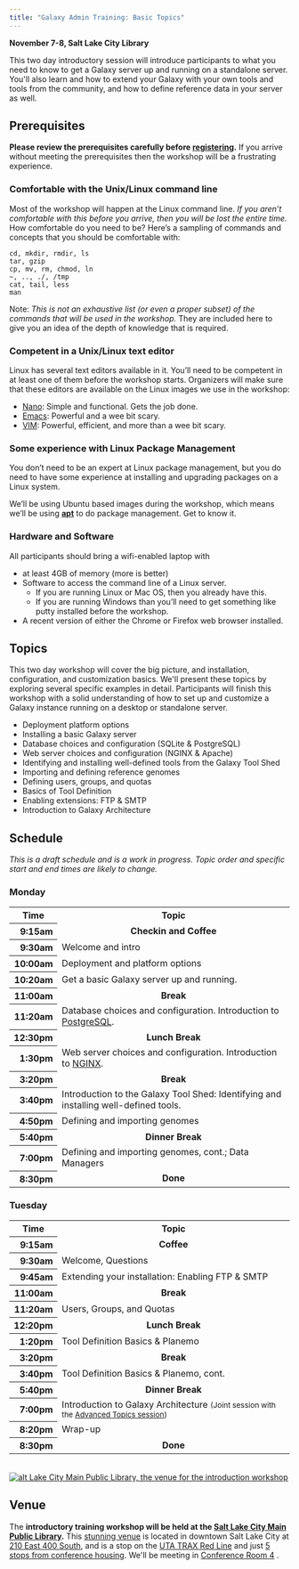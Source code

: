 ```yaml
---
title: "Galaxy Admin Training: Basic Topics"
---
```


<slot name="events/admin-training2016/header" />

<div class='right'>

<slot name="events/admin-training2016/linkbox" />

</div>

**November 7-8, Salt Lake City Library**

This two day introductory session will introduce participants to what you need to know to get a Galaxy server up and running on a standalone server. You'll also learn and how to extend your Galaxy with your own tools and tools from the community, and how to define reference data in your server as well.

## Prerequisites

**Please review the prerequisites carefully before [registering](/src/events/admin-training2016/registration/index.md).**  If you arrive without meeting the prerequisites then the workshop will be a frustrating experience.

### Comfortable with the Unix/Linux command line

Most of the workshop will happen at the Linux command line.  *If you aren’t comfortable with this before you arrive, then you will be lost the entire time.*  How comfortable do you need to be?  Here’s a sampling of commands and concepts that you should be comfortable with:
  ```
cd, mkdir, rmdir, ls
tar, gzip
cp, mv, rm, chmod, ln 
~, .., ./, /tmp
cat, tail, less
man
```


Note: *This is not an exhaustive list (or even a proper subset) of the commands that will be used in the workshop.*  They are included here to give you an idea of the depth of knowledge that is required.


### Competent in a Unix/Linux text editor

Linux has several text editors available in it.  You’ll need to be competent in at least one of them before the workshop starts.  Organizers will make sure that these editors are available on the Linux images we use in the workshop:

* [Nano](https://www.nano-editor.org/): Simple and functional.  Gets the job done.
* [Emacs](https://www.gnu.org/software/emacs/): Powerful and a wee bit scary.
* [VIM](http://www.vim.org/): Powerful, efficient, and more than a wee bit scary.

### Some experience with Linux Package Management

You don’t need to be an expert at Linux package management, but you do need to have some experience at installing and upgrading packages on a Linux system.

We’ll be using Ubuntu based images during the workshop, which means we’ll be using **[apt](https://help.ubuntu.com/community/AptGet/Howto)** to do package management.  Get to know it.

### Hardware and Software

All participants should bring a wifi-enabled laptop with 

* at least 4GB of memory (more is better)
* Software to access the command line of a Linux server.
  * If you are running Linux or Mac OS, then you already have this.
  * If you are running Windows than you’ll need to get something like putty installed before the workshop.
* A recent version of either the Chrome or Firefox web browser installed.

## Topics

This two day workshop will cover the big picture, and installation, configuration, and customization basics.  We'll present these topics by exploring several specific examples in detail.  Participants will finish this workshop with a solid understanding of how to set up and customize a Galaxy instance running on a desktop or standalone server.

* Deployment platform options
* Installing a basic Galaxy server 
* Database choices and configuration  (SQLite & PostgreSQL)
* Web server choices and configuration  (NGINX & Apache)
* Identifying and installing well-defined tools from the Galaxy Tool Shed
* Importing and defining reference genomes
* Defining users, groups, and quotas
* Basics of Tool Definition
* Enabling extensions: FTP & SMTP
* Introduction to Galaxy Architecture

## Schedule

*This is a draft schedule and is a work in progress. Topic order and specific start and end times are likely to change.*

### Monday

<table>
  <tr class="th" >
    <th> Time </th>
    <th> Topic </th>
  </tr>
  <tr>
    <th style=" text-align: right;"> 9:15am </th>
    <td style=" text-align: center;"> <strong>Checkin and Coffee</strong> </td>
  </tr>
  <tr>
    <th style=" text-align: right;"> 9:30am </th>
    <td> Welcome and intro</td>
  </tr>
  <tr>
    <th style=" text-align: right;"> 10:00am </th>
    <td> Deployment and platform options </td>
  </tr>
  <tr>
    <th style=" text-align: right;"> 10:20am </th>
    <td> Get a basic Galaxy server up and running. </td>
  </tr>
  <tr>
    <th style=" text-align: right;"> 11:00am </th>
    <td style=" text-align: center;"> <strong>Break</strong> </td>
  </tr>
  <tr>
    <th style=" text-align: right;"> 11:20am </th>
    <td> Database choices and configuration. Introduction to <a href='https://www.postgresql.org/'>PostgreSQL</a>. </td>
  </tr>
  <tr>
    <th style=" text-align: right;"> 12:30pm </th>
    <td style=" text-align: center;"> <strong>Lunch Break</strong> </td>
  </tr>
  <tr>
    <th style=" text-align: right;"> 1:30pm </th>
    <td> Web server choices and configuration. Introduction to <a href='https://nginx.org/en/'>NGINX</a>. </td>
  </tr>
  <tr>
    <th style=" text-align: right;"> 3:20pm </th>
    <td style=" text-align: center;"> <strong>Break</strong> </td>
  </tr>
  <tr>
    <th style=" text-align: right;"> 3:40pm </th>
    <td> Introduction to the Galaxy Tool Shed: Identifying and installing well-defined tools. </td>
  </tr>
  <tr>
    <th style=" text-align: right;"> 4:50pm </th>
    <td> Defining and importing genomes </td>
  </tr>
  <tr>
    <th style=" text-align: right;"> 5:40pm </th>
    <td style=" text-align: center;"> <strong>Dinner Break</strong> </td>
  </tr>
  <tr>
    <th style=" text-align: right;"> 7:00pm </th>
    <td> Defining and importing genomes, cont.; Data Managers </td>
  </tr>
  <tr>
    <th style=" text-align: right;"> 8:30pm </th>
    <td style=" text-align: center;"> <strong>Done</strong> </td>
  </tr>
</table>


### Tuesday

<table>
  <tr class="th" >
    <th> Time </th>
    <th> Topic </th>
  </tr>
  <tr>
    <th style=" text-align: right;"> 9:15am </th>
    <td style=" text-align: center;"> <strong>Coffee</strong> </td>
  </tr>
  <tr>
    <th style=" text-align: right;"> 9:30am </th>
    <td> Welcome, Questions </td>
  </tr>
  <tr>
    <th style=" text-align: right;"> 9:45am </th>
    <td> Extending your installation: Enabling FTP & SMTP </td>
  </tr>
  <tr>
    <th style=" text-align: right;"> 11:00am </th>
    <td style=" text-align: center;"> <strong>Break</strong> </td>
  </tr>
  <tr>
    <th style=" text-align: right;"> 11:20am </th>
    <td> Users, Groups, and Quotas </td>
  </tr>
  <tr>
    <th style=" text-align: right;"> 12:20pm </th>
    <td style=" text-align: center;"> <strong>Lunch Break</strong> </td>
  </tr>
  <tr>
    <th style=" text-align: right;"> 1:20pm </th>
    <td> Tool Definition Basics & Planemo </td>
  </tr>
  <tr>
    <th style=" text-align: right;"> 3:20pm </th>
    <td style=" text-align: center;"> <strong>Break</strong> </td>
  </tr>
  <tr>
    <th style=" text-align: right;"> 3:40pm </th>
    <td> Tool Definition Basics & Planemo, cont. </td>
  </tr>
  <tr>
    <th style=" text-align: right;"> 5:40pm </th>
    <td style=" text-align: center;"> <strong>Dinner Break</strong> </td>
  </tr>
  <tr>
    <th style=" text-align: right;"> 7:00pm </th>
    <td> Introduction to Galaxy Architecture <span style="font-size: smaller;"> (Joint session with the <a href='/src/events/admin-training2016/advanced-session/index.md'>Advanced Topics session</a>) </span> </td>
  </tr>
  <tr>
    <th style=" text-align: right;"> 8:20pm </th>
    <td> Wrap-up </td>
  </tr>
  <tr>
    <th style=" text-align: right;"> 8:30pm </th>
    <td style=" text-align: center;"> <strong>Done</strong> </td>
  </tr>
</table>




<div class='right'><br />
<a href='http://www.slcpl.lib.ut.us/branches/view/Main+Library'><img src="/src/events/admin-training2016/SLCLibrary1.jpg" alt="alt Lake City Main Public Library, the venue for the introduction workshop"  /></a>
</div>

## Venue

The **introductory training workshop will be held at the [Salt Lake City Main Public Library](http://www.slcpl.lib.ut.us/branches/view/Main+Library).**  This [stunning venue](https://www.google.com/search?tbm=isch&q=salt+lake+city+library) is located in downtown Salt Lake City at [210 East 400 South](https://drive.google.com/open?id=1vC6J8BdrMDQo_cIJvTr9pjUGGcA&usp=sharing), and is a stop on the [UTA TRAX Red Line](https://www.rideuta.com/Rider-Tools/Schedules-and-Maps/703-Red-Line) and just [5 stops from conference housing](https://drive.google.com/open?id=1vC6J8BdrMDQo_cIJvTr9pjUGGcA&usp=sharing).  We'll be meeting in [Conference Room 4](http://www.slcpl.lib.ut.us/rooms/) .

<slot name="events/admin-training2016/footer" />
